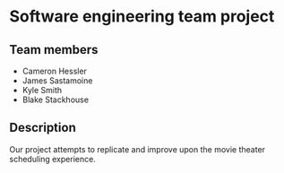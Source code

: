 # Software engineering team project

## Team members
* Cameron Hessler
* James Sastamoine
* Kyle Smith
* Blake Stackhouse

## Description
Our project attempts to replicate and improve upon the movie theater scheduling experience.